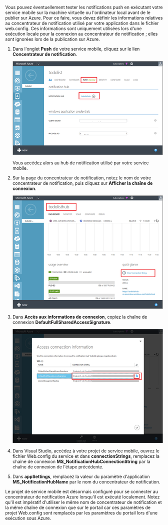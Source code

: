 
Vous pouvez éventuellement tester les notifications push en exécutant votre service mobile sur la machine virtuelle ou l'ordinateur local avant de le publier sur Azure. Pour ce faire, vous devez définir les informations relatives au concentrateur de notification utilisé par votre application dans le fichier web.config. Ces informations sont uniquement utilisées lors d'une exécution locale pour la connexion au concentrateur de notification ; elles sont ignorées lors de la publication sur Azure.

1. Dans l'onglet **Push** de votre service mobile, cliquez sur le lien **Concentrateur de notification**.

	![](./media/mobile-services-dotnet-backend-configure-local-push/link-to-notification-hub.png)

	Vous accédez alors au hub de notification utilisé par votre service mobile.

2. Sur la page du concentrateur de notification, notez le nom de votre concentrateur de notification, puis cliquez sur **Afficher la chaîne de connexion**.

	![](./media/mobile-services-dotnet-backend-configure-local-push/notification-hub-page.png)

3. Dans **Accès aux informations de connexion**, copiez la chaîne de connexion **DefaultFullSharedAccessSignature**.

	![](./media/mobile-services-dotnet-backend-configure-local-push/notification-hub-connection-string.png)

4. Dans Visual Studio, accédez à votre projet de service mobile, ouvrez le fichier Web.config du service et dans **connectionStrings**, remplacez la chaîne de connexion **MS\_NotificationHubConnectionString** par la chaîne de connexion de l'étape précédente.

5. Dans **appSettings**, remplacez la valeur du paramètre d'application **MS\_NotificationHubName** par le nom du concentrateur de notification.

Le projet de service mobile est désormais configuré pour se connecter au concentrateur de notification Azure lorsqu'il est exécuté localement. Notez qu'il est impératif d'utiliser le même nom de concentrateur de notification et la même chaîne de connexion que sur le portail car ces paramètres de projet Web.config sont remplacés par les paramètres du portail lors d'une exécution sous Azure.

<!---HONumber=Oct15_HO3-->